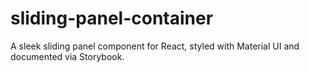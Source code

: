 # sliding-panel-container
A sleek sliding panel component for React, styled with Material UI and documented via Storybook.
